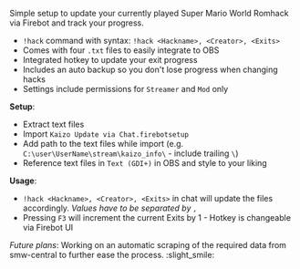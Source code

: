 Simple setup to update your currently played Super Mario World Romhack via Firebot and track your progress.

* `!hack` command with syntax: `!hack <Hackname>, <Creator>, <Exits>`
* Comes with four `.txt` files to easily integrate to OBS
* Integrated hotkey to update your exit progress
* Includes an auto backup so you don't lose progress when changing hacks
* Settings include permissions for `Streamer` and `Mod` only

**Setup**:
- Extract text files
- Import  `Kaizo Update via Chat.firebotsetup`
- Add path to the text files while import (e.g. `C:\user\UserName\stream\kaizo_info\` - include trailing `\`)
- Reference text files in `Text (GDI+)` in OBS and style to your liking

**Usage**:
- `!hack <Hackname>, <Creator>, <Exits>` in chat will update the files accordingly. *Values have to be separated by `,`*
- Pressing `F3` will increment the current Exits by 1 - Hotkey is changeable via Firebot UI

*Future plans*:
Working on an automatic scraping of the required data from smw-central to further ease the process. :slight_smile:
